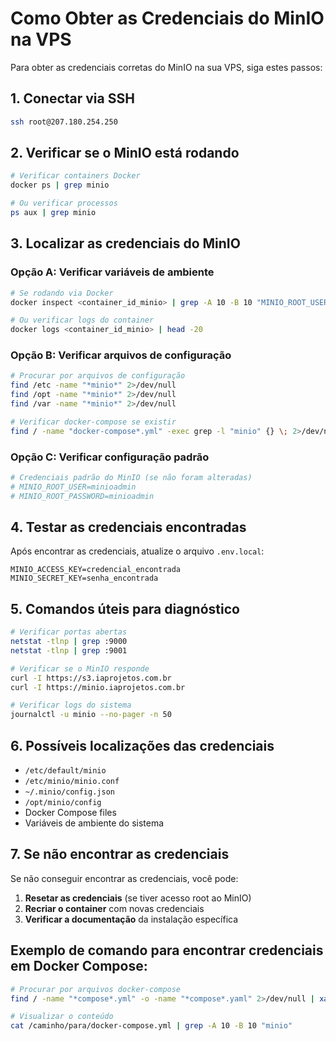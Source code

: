 # Como Obter as Credenciais do MinIO na VPS

Para obter as credenciais corretas do MinIO na sua VPS, siga estes passos:

## 1. Conectar via SSH

```bash
ssh root@207.180.254.250
```

## 2. Verificar se o MinIO está rodando

```bash
# Verificar containers Docker
docker ps | grep minio

# Ou verificar processos
ps aux | grep minio
```

## 3. Localizar as credenciais do MinIO

### Opção A: Verificar variáveis de ambiente
```bash
# Se rodando via Docker
docker inspect <container_id_minio> | grep -A 10 -B 10 "MINIO_ROOT_USER\|MINIO_ACCESS_KEY"

# Ou verificar logs do container
docker logs <container_id_minio> | head -20
```

### Opção B: Verificar arquivos de configuração
```bash
# Procurar por arquivos de configuração
find /etc -name "*minio*" 2>/dev/null
find /opt -name "*minio*" 2>/dev/null
find /var -name "*minio*" 2>/dev/null

# Verificar docker-compose se existir
find / -name "docker-compose*.yml" -exec grep -l "minio" {} \; 2>/dev/null
```

### Opção C: Verificar configuração padrão
```bash
# Credenciais padrão do MinIO (se não foram alteradas)
# MINIO_ROOT_USER=minioadmin
# MINIO_ROOT_PASSWORD=minioadmin
```

## 4. Testar as credenciais encontradas

Após encontrar as credenciais, atualize o arquivo `.env.local`:

```env
MINIO_ACCESS_KEY=credencial_encontrada
MINIO_SECRET_KEY=senha_encontrada
```

## 5. Comandos úteis para diagnóstico

```bash
# Verificar portas abertas
netstat -tlnp | grep :9000
netstat -tlnp | grep :9001

# Verificar se o MinIO responde
curl -I https://s3.iaprojetos.com.br
curl -I https://minio.iaprojetos.com.br

# Verificar logs do sistema
journalctl -u minio --no-pager -n 50
```

## 6. Possíveis localizações das credenciais

- `/etc/default/minio`
- `/etc/minio/minio.conf`
- `~/.minio/config.json`
- `/opt/minio/config`
- Docker Compose files
- Variáveis de ambiente do sistema

## 7. Se não encontrar as credenciais

Se não conseguir encontrar as credenciais, você pode:

1. **Resetar as credenciais** (se tiver acesso root ao MinIO)
2. **Recriar o container** com novas credenciais
3. **Verificar a documentação** da instalação específica

## Exemplo de comando para encontrar credenciais em Docker Compose:

```bash
# Procurar por arquivos docker-compose
find / -name "*compose*.yml" -o -name "*compose*.yaml" 2>/dev/null | xargs grep -l "minio" 2>/dev/null

# Visualizar o conteúdo
cat /caminho/para/docker-compose.yml | grep -A 10 -B 10 "minio"
```
